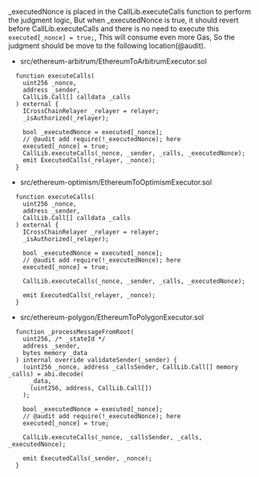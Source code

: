 
_executedNonce is placed in the CallLib.executeCalls function to perform the judgment logic, But when _executedNonce is true, it should revert before CallLib.executeCalls and there is no need to execute this `executed[_nonce] = true;`, This will consume even more Gas, So the judgment should be move to the following location(@audit). 

* src/ethereum-arbitrum/EthereumToArbitrumExecutor.sol
```
  function executeCalls(
    uint256 _nonce,
    address _sender,
    CallLib.Call[] calldata _calls
  ) external {
    ICrossChainRelayer _relayer = relayer;
    _isAuthorized(_relayer);

    bool _executedNonce = executed[_nonce];
    // @audit add require(!_executedNonce); here
    executed[_nonce] = true;
    CallLib.executeCalls(_nonce, _sender, _calls, _executedNonce);
    emit ExecutedCalls(_relayer, _nonce);
  }
```

* src/ethereum-optimism/EthereumToOptimismExecutor.sol
```
  function executeCalls(
    uint256 _nonce,
    address _sender,
    CallLib.Call[] calldata _calls
  ) external {
    ICrossChainRelayer _relayer = relayer;
    _isAuthorized(_relayer);

    bool _executedNonce = executed[_nonce];
    // @audit add require(!_executedNonce); here
    executed[_nonce] = true;

    CallLib.executeCalls(_nonce, _sender, _calls, _executedNonce);

    emit ExecutedCalls(_relayer, _nonce);
  }
```

* src/ethereum-polygon/EthereumToPolygonExecutor.sol
```
  function _processMessageFromRoot(
    uint256, /* _stateId */
    address _sender,
    bytes memory _data
  ) internal override validateSender(_sender) {
    (uint256 _nonce, address _callsSender, CallLib.Call[] memory _calls) = abi.decode(
      _data,
      (uint256, address, CallLib.Call[])
    );

    bool _executedNonce = executed[_nonce];
    // @audit add require(!_executedNonce); here
    executed[_nonce] = true;
    
    CallLib.executeCalls(_nonce, _callsSender, _calls, _executedNonce);

    emit ExecutedCalls(_sender, _nonce);
  }
```
